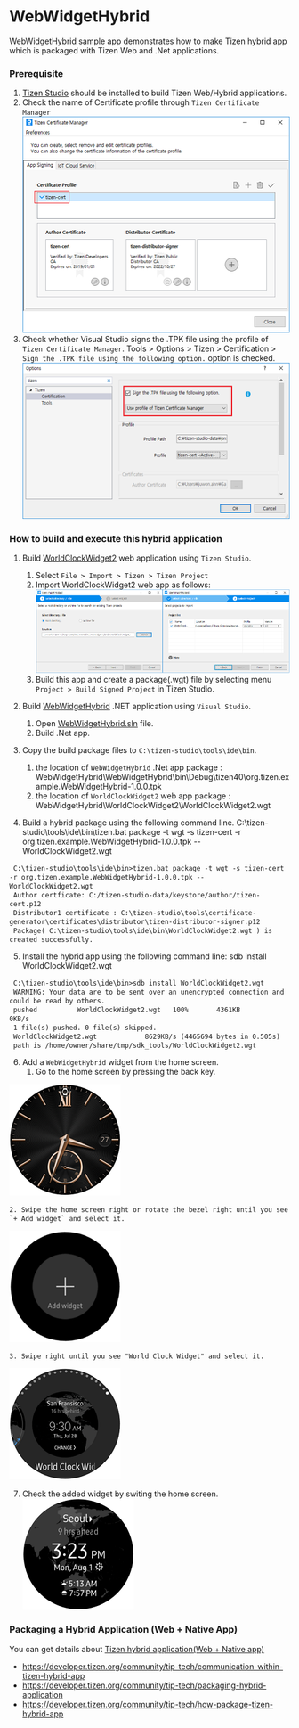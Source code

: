 # WebWidgetHybrid #

WebWidgetHybrid sample app demonstrates how to make Tizen hybrid app which is packaged with Tizen Web and .Net applications.

### Prerequisite
 1. [Tizen Studio](https://developer.tizen.org/development/tizen-studio/download) should be installed to build Tizen Web/Hybrid applications.
 2. Check the name of Certificate profile through `Tizen Certificate Manager`
   ![main page](./WebWidgetHybrid_TizenCertManager.png)
 3. Check whether Visual Studio signs the .TPK file using the profile of `Tizen Certificate Manager`.
  Tools > Options > Tizen > Certification > `Sign the .TPK file using the following option.` option is checked.
   ![main page](./WebWidgetHybrid_VisualStudio.png)

### How to build and execute this hybrid application

1. Build [WorldClockWidget2](https://github.com/Samsung/Tizen-CSharp-Samples/tree/master/Wearable/WebWidgetHybrid/WorldClockWidget2) web application using `Tizen Studio`.
    1. Select `File > Import > Tizen > Tizen Project`
    2. Import WorldClockWidget2 web app as follows:
   ![main page](./WebWidgetHybrid_import-web-app.png) 
    3. Build this app and create a package(.wgt) file by selecting menu `Project > Build Signed Project` in Tizen Studio.

2. Build [WebWidgetHybrid](https://github.com/Samsung/Tizen-CSharp-Samples/tree/master/Wearable/WebWidgetHybrid/WebWidgetHybrid) .NET application using `Visual Studio`.
    1. Open [WebWidgetHybrid.sln](https://github.com/Samsung/Tizen-CSharp-Samples/blob/master/Wearable/WebWidgetHybrid/WebWidgetHybrid.sln) file.
    2. Build .Net app.

3. Copy the build package files to `C:\tizen-studio\tools\ide\bin`.
    1. the location of `WebWidgetHybrid` .Net app package  : WebWidgetHybrid\WebWidgetHybrid\bin\Debug\tizen40\org.tizen.example.WebWidgetHybrid-1.0.0.tpk
    2. the location of `WorldClockWidget2` web app package : WebWidgetHybrid\WorldClockWidget2\WorldClockWidget2.wgt

4. Build a hybrid package using the following command line.
  C:\tizen-studio\tools\ide\bin\tizen.bat package -t wgt -s tizen-cert -r org.tizen.example.WebWidgetHybrid-1.0.0.tpk -- WorldClockWidget2.wgt

  ```
   C:\tizen-studio\tools\ide\bin>tizen.bat package -t wgt -s tizen-cert -r org.tizen.example.WebWidgetHybrid-1.0.0.tpk -- WorldClockWidget2.wgt
   Author certficate: C:/tizen-studio-data/keystore/author/tizen-cert.p12
   Distributor1 certificate : C:\tizen-studio\tools\certificate-generator\certificates\distributor\tizen-distributor-signer.p12
   Package( C:\tizen-studio\tools\ide\bin\WorldClockWidget2.wgt ) is created successfully.
  ```

5. Install the hybrid app using the following command line:
  sdb install WorldClockWidget2.wgt

  ```
   C:\tizen-studio\tools\ide\bin>sdb install WorldClockWidget2.wgt
   WARNING: Your data are to be sent over an unencrypted connection and could be read by others.
   pushed          WorldClockWidget2.wgt   100%       4361KB           0KB/s
   1 file(s) pushed. 0 file(s) skipped.
   WorldClockWidget2.wgt            8629KB/s (4465694 bytes in 0.505s)
   path is /home/owner/share/tmp/sdk_tools/WorldClockWidget2.wgt
  ```

6. Add a `WebWidgetHybrid` widget from the home screen.
    1. Go to the home screen by pressing the back key.
<p align="left">
 <img src="./WebWidgetHybrid_HomeScreen.png">
</p>

    2. Swipe the home screen right or rotate the bezel right until you see `+ Add widget` and select it.
<p align="left">
 <img src="./WebWidgetHybrid_AppWidget.png">
</p>

    3. Swipe right until you see "World Clock Widget" and select it.
<p align="left">
 <img src="./WebWidgetHybrid_WorldClockWidget2.png">
</p>

7. Check the added widget by switing the home screen.
   ![main page](./WebWidgetHybrid_AddedWidget.png)


### Packaging a Hybrid Application (Web + Native App)
You can get details about [Tizen hybrid application(Web + Native app)](https://developer.tizen.org/category/tags/hybrid-application)
 - https://developer.tizen.org/community/tip-tech/communication-within-tizen-hybrid-app
 - https://developer.tizen.org/community/tip-tech/packaging-hybrid-application
 - https://developer.tizen.org/community/tip-tech/how-package-tizen-hybrid-app

